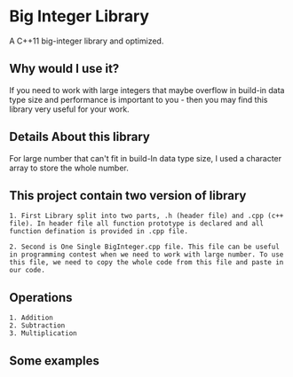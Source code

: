 # Big Integer Library

A C++11 big-integer library and optimized.

## Why would I use it?

If you need to work with large integers that maybe overflow in build-in data type size and performance is important to you - then you may find this library very useful for your work.

## Details About this library

For large number that can't fit in build-In data type size, I used a character array to store the whole number.


## This project contain two version of library

	1. First Library split into two parts, .h (header file) and .cpp (c++ file). In header file all function prototype is declared and all function defination is provided in .cpp file.

	2. Second is One Single BigInteger.cpp file. This file can be useful in programming contest when we need to work with large number. To use this file, we need to copy the whole code from this file and paste in our code.


## Operations

	1. Addition
	2. Subtraction
	3. Multiplication


## Some examples
